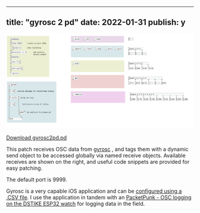 
---
title: "gyrosc 2 pd"
date: 2022-01-31
publish: y
---
![screenshot of PD patch](../files/gyrosc2pd.png)

[Download gyrosc2pd.pd](../files/gyrosc2pd.pd)

This patch receives OSC data from [gyrosc](https://www.bitshapesoftware.com/instruments/gyrosc/) , and tags them with a dynamic send object to be accessed globally via named receive objects.   Available receives are shown on the right, and useful code snippets are provided for easy patching.

The default port is 9999.

Gyrosc is a very capable iOS application and can be [configured using a .CSV file](http://www.bitshapesoftware.com/instruments/gyrosc/configuration.html).  I use the application in tandem with an [PacketPunk - OSC logging on the DSTIKE ESP32 watch](PacketPunk%20-%20OSC%20logging%20on%20the%20DSTIKE%20ESP32%20watch.md) for logging data in the field. 
